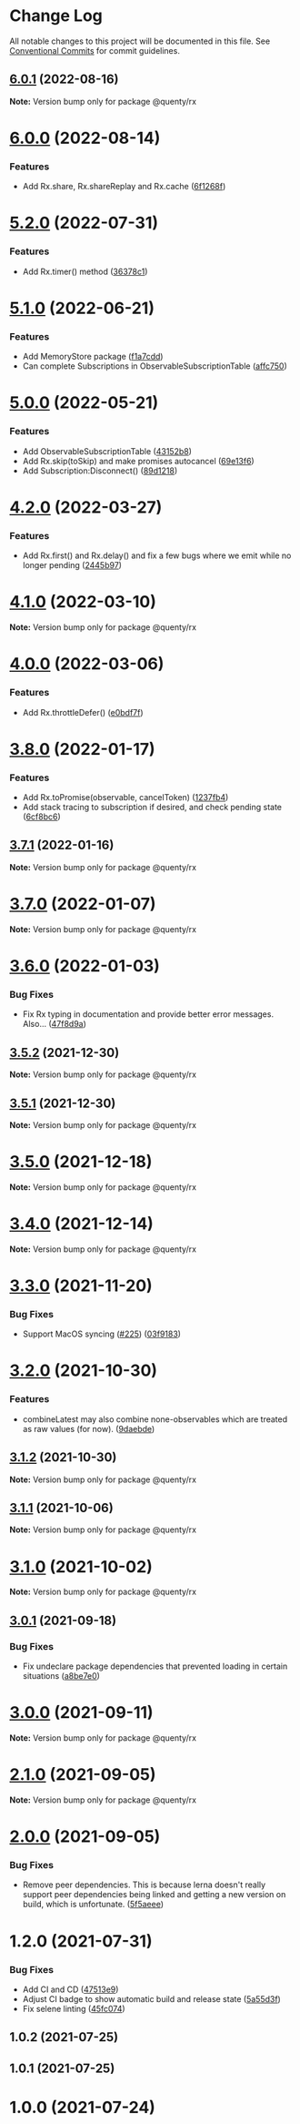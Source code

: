 # Change Log

All notable changes to this project will be documented in this file.
See [Conventional Commits](https://conventionalcommits.org) for commit guidelines.

## [6.0.1](https://github.com/Quenty/NevermoreEngine/compare/@quenty/rx@6.0.0...@quenty/rx@6.0.1) (2022-08-16)

**Note:** Version bump only for package @quenty/rx





# [6.0.0](https://github.com/Quenty/NevermoreEngine/compare/@quenty/rx@5.2.0...@quenty/rx@6.0.0) (2022-08-14)


### Features

* Add Rx.share, Rx.shareReplay and Rx.cache ([6f1268f](https://github.com/Quenty/NevermoreEngine/commit/6f1268f8f70908f04dbebff7f2a267fc24eafc19))





# [5.2.0](https://github.com/Quenty/NevermoreEngine/compare/@quenty/rx@5.1.0...@quenty/rx@5.2.0) (2022-07-31)


### Features

* Add Rx.timer() method ([36378c1](https://github.com/Quenty/NevermoreEngine/commit/36378c1d7fc4948d3e455a6bca487bc3552a5a6c))





# [5.1.0](https://github.com/Quenty/NevermoreEngine/compare/@quenty/rx@5.0.0...@quenty/rx@5.1.0) (2022-06-21)


### Features

* Add MemoryStore package ([f1a7cdd](https://github.com/Quenty/NevermoreEngine/commit/f1a7cddcb8e41b7dbf3898233e846925cbea2740))
* Can complete Subscriptions in ObservableSubscriptionTable ([affc750](https://github.com/Quenty/NevermoreEngine/commit/affc750beeeeae8b28f5d04174410596bec57806))





# [5.0.0](https://github.com/Quenty/NevermoreEngine/compare/@quenty/rx@4.2.0...@quenty/rx@5.0.0) (2022-05-21)


### Features

* Add ObservableSubscriptionTable ([43152b8](https://github.com/Quenty/NevermoreEngine/commit/43152b876dda2f752c457eef8932bed27170ac9a))
* Add Rx.skip(toSkip) and make promises autocancel ([69e13f6](https://github.com/Quenty/NevermoreEngine/commit/69e13f6f368f238e64868eecd358f6a6aff76e02))
* Add Subscription:Disconnect() ([89d1218](https://github.com/Quenty/NevermoreEngine/commit/89d1218c8c7b5d5988d272561c2011df0e58a75c))





# [4.2.0](https://github.com/Quenty/NevermoreEngine/compare/@quenty/rx@4.1.0...@quenty/rx@4.2.0) (2022-03-27)


### Features

* Add Rx.first() and Rx.delay() and fix a few bugs where we emit while no longer pending ([2445b97](https://github.com/Quenty/NevermoreEngine/commit/2445b97a8478590196fdfb5b8fd8121d81a0a5a8))





# [4.1.0](https://github.com/Quenty/NevermoreEngine/compare/@quenty/rx@4.0.0...@quenty/rx@4.1.0) (2022-03-10)

**Note:** Version bump only for package @quenty/rx





# [4.0.0](https://github.com/Quenty/NevermoreEngine/compare/@quenty/rx@3.8.0...@quenty/rx@4.0.0) (2022-03-06)


### Features

* Add Rx.throttleDefer() ([e0bdf7f](https://github.com/Quenty/NevermoreEngine/commit/e0bdf7f1220e66923fe275b323afd153d87f6351))





# [3.8.0](https://github.com/Quenty/NevermoreEngine/compare/@quenty/rx@3.7.1...@quenty/rx@3.8.0) (2022-01-17)


### Features

* Add Rx.toPromise(observable, cancelToken) ([1237fb4](https://github.com/Quenty/NevermoreEngine/commit/1237fb4155bb9bcca94ffd5f618fcea60026f694))
* Add stack tracing to subscription if desired, and check pending state ([6cf8bc6](https://github.com/Quenty/NevermoreEngine/commit/6cf8bc6ab5916a0a2c237a2552fd9901dca1a756))





## [3.7.1](https://github.com/Quenty/NevermoreEngine/compare/@quenty/rx@3.7.0...@quenty/rx@3.7.1) (2022-01-16)

**Note:** Version bump only for package @quenty/rx





# [3.7.0](https://github.com/Quenty/NevermoreEngine/compare/@quenty/rx@3.6.0...@quenty/rx@3.7.0) (2022-01-07)

**Note:** Version bump only for package @quenty/rx





# [3.6.0](https://github.com/Quenty/NevermoreEngine/compare/@quenty/rx@3.5.2...@quenty/rx@3.6.0) (2022-01-03)


### Bug Fixes

* Fix Rx typing in documentation and provide better error messages. Also... ([47f8d9a](https://github.com/Quenty/NevermoreEngine/commit/47f8d9a17f814b81d4cb239c78b3a7075280e2cc))





## [3.5.2](https://github.com/Quenty/NevermoreEngine/compare/@quenty/rx@3.5.1...@quenty/rx@3.5.2) (2021-12-30)

**Note:** Version bump only for package @quenty/rx





## [3.5.1](https://github.com/Quenty/NevermoreEngine/compare/@quenty/rx@3.5.0...@quenty/rx@3.5.1) (2021-12-30)

**Note:** Version bump only for package @quenty/rx





# [3.5.0](https://github.com/Quenty/NevermoreEngine/compare/@quenty/rx@3.4.0...@quenty/rx@3.5.0) (2021-12-18)

**Note:** Version bump only for package @quenty/rx





# [3.4.0](https://github.com/Quenty/NevermoreEngine/compare/@quenty/rx@3.3.0...@quenty/rx@3.4.0) (2021-12-14)

**Note:** Version bump only for package @quenty/rx





# [3.3.0](https://github.com/Quenty/NevermoreEngine/compare/@quenty/rx@3.2.0...@quenty/rx@3.3.0) (2021-11-20)


### Bug Fixes

* Support MacOS syncing ([#225](https://github.com/Quenty/NevermoreEngine/issues/225)) ([03f9183](https://github.com/Quenty/NevermoreEngine/commit/03f918392c6a5bdd33f8a17c38de371d1e06c67a))





# [3.2.0](https://github.com/Quenty/NevermoreEngine/compare/@quenty/rx@3.1.2...@quenty/rx@3.2.0) (2021-10-30)


### Features

* combineLatest may also combine none-observables which are treated as raw values (for now). ([9daebde](https://github.com/Quenty/NevermoreEngine/commit/9daebde70584cee5c0e71d1faa92b2d6249cf644))





## [3.1.2](https://github.com/Quenty/NevermoreEngine/compare/@quenty/rx@3.1.1...@quenty/rx@3.1.2) (2021-10-30)

**Note:** Version bump only for package @quenty/rx





## [3.1.1](https://github.com/Quenty/NevermoreEngine/compare/@quenty/rx@3.1.0...@quenty/rx@3.1.1) (2021-10-06)

**Note:** Version bump only for package @quenty/rx





# [3.1.0](https://github.com/Quenty/NevermoreEngine/compare/@quenty/rx@3.0.1...@quenty/rx@3.1.0) (2021-10-02)

**Note:** Version bump only for package @quenty/rx





## [3.0.1](https://github.com/Quenty/NevermoreEngine/compare/@quenty/rx@3.0.0...@quenty/rx@3.0.1) (2021-09-18)


### Bug Fixes

* Fix undeclare package dependencies that prevented loading in certain situations ([a8be7e0](https://github.com/Quenty/NevermoreEngine/commit/a8be7e06a06506a71257862429934e2ed0f6f56b))





# [3.0.0](https://github.com/Quenty/NevermoreEngine/compare/@quenty/rx@2.1.0...@quenty/rx@3.0.0) (2021-09-11)

**Note:** Version bump only for package @quenty/rx





# [2.1.0](https://github.com/Quenty/NevermoreEngine/compare/@quenty/rx@2.0.0...@quenty/rx@2.1.0) (2021-09-05)

**Note:** Version bump only for package @quenty/rx





# [2.0.0](https://github.com/Quenty/NevermoreEngine/compare/@quenty/rx@1.2.0...@quenty/rx@2.0.0) (2021-09-05)


### Bug Fixes

* Remove peer dependencies. This is because lerna doesn't really support peer dependencies being linked and getting a new version on build, which is unfortunate. ([5f5aeee](https://github.com/Quenty/NevermoreEngine/commit/5f5aeeea8de9975435309e53679f0ef7064f9dd0))





# 1.2.0 (2021-07-31)


### Bug Fixes

* Add CI and CD ([47513e9](https://github.com/Quenty/NevermoreEngine/commit/47513e9b568162707534af132396dd8756947dd3))
* Adjust CI badge to show automatic build and release state ([5a55d3f](https://github.com/Quenty/NevermoreEngine/commit/5a55d3f19bf8d66a760d67da9b56ed47fab74656))
* Fix selene linting ([45fc074](https://github.com/Quenty/NevermoreEngine/commit/45fc07489ee59127ac6582689f19a0e87c1e5b5a))



## 1.0.2 (2021-07-25)



## 1.0.1 (2021-07-25)



# 1.0.0 (2021-07-24)
